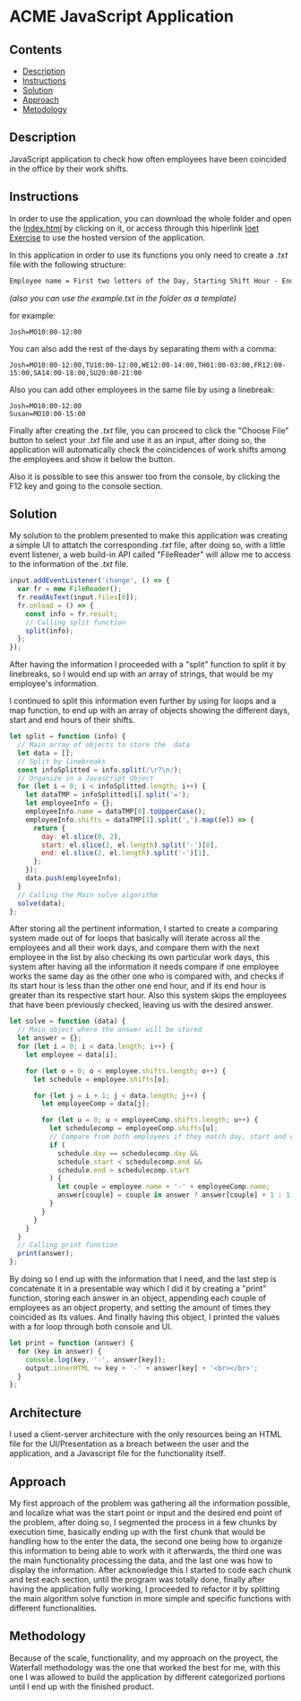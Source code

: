 # ACME JavaScript Application

## Contents

- [Description](#description)
- [Instructions](#instructions)
- [Solution](#solution)
- [Approach](#approach)
- [Metodology](#methodology)

## Description

JavaScript application to check how often employees have been coincided in the office by their work shifts.

## Instructions

In order to use the application, you can download the whole folder and open the [Index.html](/index.html) by clicking on it, or access through this hiperlink [Ioet Exercise](https://ioetexercise.netlify.app/) to use the hosted version of the application.

In this application in order to use its functions you only need to create a _.txt_ file with the following structure:

```txt
Employee name = First two letters of the Day, Starting Shift Hour - Ending Shift Hour
```

_(also you can use the example.txt in the folder as a template)_

for example:

```
Josh=MO10:00-12:00
```

You can also add the rest of the days by separating them with a comma:

```
Josh=MO10:00-12:00,TU10:00-12:00,WE12:00-14:00,TH01:00-03:00,FR12:00-15:00,SA14:00-18:00,SU20:00-21:00
```

Also you can add other employees in the same file by using a linebreak:

```
Josh=MO10:00-12:00
Susan=MO10:00-15:00
```

Finally after creating the _.txt_ file, you can proceed to click the "Choose File" button to select your _.txt_ file and use it as an input, after doing so, the application will automatically check the coincidences of work shifts among the employees and show it below the button.

Also it is possible to see this answer too from the console, by clicking the F12 key and going to the console section.

## Solution

My solution to the problem presented to make this application was creating a simple UI to attatch the corresponding _.txt_ file, after doing so, with a little event listener, a web build-in API called "FileReader" will allow me to access to the information of the _.txt_ file.

```javascript
input.addEventListener('change', () => {
  var fr = new FileReader();
  fr.readAsText(input.files[0]);
  fr.onload = () => {
    const info = fr.result;
    // Calling split function
    split(info);
  };
});
```

After having the information I proceeded with a "split" function to split it by linebreaks, so I would end up with an array of strings, that would be my employee's information.

I continued to split this information even further by using for loops and a map function, to end up with an array of objects showing the different days, start and end hours of their shifts.

```javascript
let split = function (info) {
  // Main array of objects to store the  data
  let data = [];
  // Split by linebreaks
  const infoSplitted = info.split(/\r?\n/);
  // Organize in a Javascript Object
  for (let i = 0; i < infoSplitted.length; i++) {
    let dataTMP = infoSplitted[i].split('=');
    let employeeInfo = {};
    employeeInfo.name = dataTMP[0].toUpperCase();
    employeeInfo.shifts = dataTMP[1].split(',').map((el) => {
      return {
        day: el.slice(0, 2),
        start: el.slice(2, el.length).split('-')[0],
        end: el.slice(2, el.length).split('-')[1],
      };
    });
    data.push(employeeInfo);
  }
  // Calling the Main solve algorithm
  solve(data);
};
```

After storing all the pertinent information, I started to create a comparing system made out of for loops that basically will iterate across all the employees and all their work days, and compare them with the next employee in the list by also checking its own particular work days, this system after having all the information it needs compare if one employee works the same day as the other one who is compared with, and checks if its start hour is less than the other one end hour, and if its end hour is greater than its respective start hour. Also this system skips the employees that have been previously checked, leaving us with the desired answer.

```javascript
let solve = function (data) {
  // Main object where the answer will be stored
  let answer = {};
  for (let i = 0; i < data.length; i++) {
    let employee = data[i];

    for (let o = 0; o < employee.shifts.length; o++) {
      let schedule = employee.shifts[o];

      for (let j = i + 1; j < data.length; j++) {
        let employeeComp = data[j];

        for (let u = 0; u < employeeComp.shifts.length; u++) {
          let schedulecomp = employeeComp.shifts[u];
          // Compare from both employees if they match day, start and end shift hours
          if (
            schedule.day == schedulecomp.day &&
            schedule.start < schedulecomp.end &&
            schedule.end > schedulecomp.start
          ) {
            let couple = employee.name + '-' + employeeComp.name;
            answer[couple] = couple in answer ? answer[couple] + 1 : 1;
          }
        }
      }
    }
  }
  // Calling print function
  print(answer);
};
```

By doing so I end up with the information that I need, and the last step is concatenate it in a presentable way which I did it by creating a "print" function, storing each answer in an object, appending each couple of employees as an object property, and setting the amount of times they coincided as its values. And finally having this object, I printed the values with a for loop through both console and UI.

```javascript
let print = function (answer) {
  for (key in answer) {
    console.log(key, '-', answer[key]);
    output.innerHTML += key + '-' + answer[key] + '<br></br>';
  }
};
```

## Architecture

I used a client-server architecture with the only resources being
an HTML file for the UI/Presentation as a breach between the user and the application, and a Javascript file for the functionality itself.

## Approach

My first approach of the problem was gathering all the information possible, and localize what was the start point or input and the desired end point of the problem, after doing so, I segmented the process in a few chunks by execution time, basically ending up with the first chunk that would be handling how to the enter the data, the second one being how to organize this information to being able to work with it afterwards, the third one was the main functionality processing the data, and the last one was how to display the information. After acknowledge this I started to code each chunk and test each section, until the program was totally done, finally after having the application fully working, I proceeded to refactor it by splitting the main algorithm solve function in more simple and specific functions with different functionalities.

## Methodology

Because of the scale, functionality, and my approach on the proyect, the Waterfall methodology was the one that worked the best for me, with this one I was allowed to build the application by different categorized portions until I end up with the finished product.
